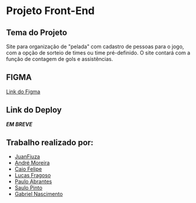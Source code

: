 # Projeto Front-End

## Tema do Projeto
Site para organização de "pelada" com cadastro de pessoas para o jogo, com a opção de sorteio de times ou time pré-definido.
O site contará com a função de contagem de gols e assistências.
## FIGMA
[Link do Figma](https://www.figma.com/file/4BDlQkFegkjuGlXOO0sZWt/Untitled-(Copy)?type=design&node-id=0%3A1&mode=design&t=BdtHUVeZy5PbJ6rN-1)
## Link do Deploy
 ***EM BREVE***
## Trabalho realizado por:
* [JuanFiuza](https://github.com/JuanFiuza)
* [André Moreira](https://github.com/andresilvm)
* [Caio Felipe](https://github.com/Caio01fds)
* [Lucas Fragoso](https://github.com/LucasWFragoso)
* [Paulo Abrantes](https://github.com/pauloabrantesii)
* [Saulo Pinto](https://github.com/Olausz)
* [Gabriel Nascimento](https://github.com/)
